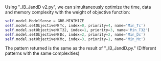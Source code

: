 



Using "_IB_JandD v2.py", we can simultaneously optimize the time, data and memory complexity with the weight of objective function:
```python
self.model.ModelSense = GRB.MINIMIZE
self.model.setObjectiveN(Tc, index=0, priority=4, name='Min_Tc')
self.model.setObjectiveN(T32, index=1, priority=3, name='Min_T32')
self.model.setObjectiveN(Dc, index=2, priority=2, name='Min_Dc')
self.model.setObjectiveN(Mc, index=3, priority=1, name='Min_Mc')
```


The pattern returned is the same as the result of "_IB_JandD.py." (Different patterns with the same complexities)